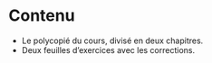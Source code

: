 # Contenu

- Le polycopié du cours, divisé en deux chapitres.
- Deux feuilles d’exercices avec les corrections.
